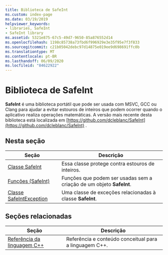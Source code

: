 ```yaml
---
title: Biblioteca de SafeInt
ms.custom: index-page
ms.date: 03/19/2019
helpviewer_keywords:
- libraries, SafeInt
- SafeInt library
ms.assetid: 5321e875-67c5-49d7-9650-85a876552d14
ms.openlocfilehash: 1198c85738a73fbd6f996929e3e35f95e7f3f833
ms.sourcegitcommit: c21b05042debc97d14875e019ee9d698691ffc0b
ms.translationtype: MT
ms.contentlocale: pt-BR
ms.lasthandoff: 06/09/2020
ms.locfileid: "84622922"
---
```

# <a name="safeint-library"></a>Biblioteca de SafeInt

**SafeInt** é uma biblioteca portátil que pode ser usada com MSVC, GCC ou Clang para ajudar a evitar estouros de inteiros que podem ocorrer quando o aplicativo realiza operações matemáticas. A versão mais recente desta biblioteca está localizada em [https://github.com/dcleblanc/SafeInt](https://github.com/dcleblanc/SafeInt) .

## <a name="in-this-section"></a>Nesta seção

|Seção|Descrição|
|-------------|-----------------|
|[Classe SafeInt](safeint-class.md)|Essa classe protege contra estouros de inteiros.|
|[Funções (SafeInt)](safeint-functions.md)|Funções que podem ser usadas sem a criação de um objeto **SafeInt**.|
|[Classe SafeIntException](safeintexception-class.md)|Uma classe de exceções relacionadas à classe **SafeInt**.|

## <a name="related-sections"></a>Seções relacionadas

|Seção|Descrição|
|-------------|-----------------|
|[Referência da linguagem C++](../cpp/cpp-language-reference.md)|Referência e conteúdo conceitual para a linguagem C++.|

